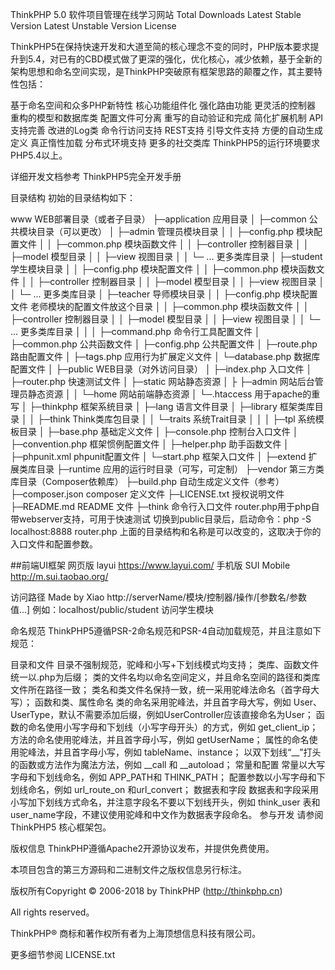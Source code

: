 ThinkPHP 5.0 软件项目管理在线学习网站
Total Downloads Latest Stable Version Latest Unstable Version License

ThinkPHP5在保持快速开发和大道至简的核心理念不变的同时，PHP版本要求提升到5.4，对已有的CBD模式做了更深的强化，优化核心，减少依赖，基于全新的架构思想和命名空间实现，是ThinkPHP突破原有框架思路的颠覆之作，其主要特性包括：

基于命名空间和众多PHP新特性
核心功能组件化
强化路由功能
更灵活的控制器
重构的模型和数据库类
配置文件可分离
重写的自动验证和完成
简化扩展机制
API支持完善
改进的Log类
命令行访问支持
REST支持
引导文件支持
方便的自动生成定义
真正惰性加载
分布式环境支持
更多的社交类库
ThinkPHP5的运行环境要求PHP5.4以上。

详细开发文档参考 ThinkPHP5完全开发手册

目录结构
初始的目录结构如下：

www  WEB部署目录（或者子目录）
├─application           应用目录
│  ├─common             公共模块目录（可以更改）
│  ├─admin              管理员模块目录
│  │  ├─config.php      模块配置文件
│  │  ├─common.php      模块函数文件
│  │  ├─controller      控制器目录
│  │  ├─model           模型目录
│  │  ├─view            视图目录
│  │  └─ ...            更多类库目录
│  ├─student            学生模块目录
│  │  ├─config.php      模块配置文件
│  │  ├─common.php      模块函数文件
│  │  ├─controller      控制器目录
│  │  ├─model           模型目录
│  │  ├─view            视图目录
│  │  └─ ...            更多类库目录
│  ├─teacher            导师模块目录
│  │  ├─config.php      模块配置文件  老师模块的配置文件放这个目录
│  │  ├─common.php      模块函数文件
│  │  ├─controller      控制器目录
│  │  ├─model           模型目录
│  │  ├─view            视图目录
│  │  └─ ...            更多类库目录
│  │
│  ├─command.php        命令行工具配置文件
│  ├─common.php         公共函数文件
│  ├─config.php         公共配置文件
│  ├─route.php          路由配置文件
│  ├─tags.php           应用行为扩展定义文件
│  └─database.php       数据库配置文件
│
├─public                WEB目录（对外访问目录）
│  ├─index.php          入口文件
│  ├─router.php         快速测试文件
│  ├─static             网站静态资源
│  ├   ├─admin          网站后台管理员静态资源
│  │   └─home           网站前端静态资源
│  └─.htaccess          用于apache的重写
│
├─thinkphp              框架系统目录
│  ├─lang               语言文件目录
│  ├─library            框架类库目录
│  │  ├─think           Think类库包目录
│  │  └─traits          系统Trait目录
│  │
│  ├─tpl                系统模板目录
│  ├─base.php           基础定义文件
│  ├─console.php        控制台入口文件
│  ├─convention.php     框架惯例配置文件
│  ├─helper.php         助手函数文件
│  ├─phpunit.xml        phpunit配置文件
│  └─start.php          框架入口文件
│
├─extend                扩展类库目录
├─runtime               应用的运行时目录（可写，可定制）
├─vendor                第三方类库目录（Composer依赖库）
├─build.php             自动生成定义文件（参考）
├─composer.json         composer 定义文件
├─LICENSE.txt           授权说明文件
├─README.md             README 文件
├─think                 命令行入口文件
router.php用于php自带webserver支持，可用于快速测试 切换到public目录后，启动命令：php -S localhost:8888 router.php 上面的目录结构和名称是可以改变的，这取决于你的入口文件和配置参数。

##前端UI框架 网页版 layui https://www.layui.com/ 手机版 SUI Mobile http://m.sui.taobao.org/

访问路径 Made by Xiao
http://serverName/模块/控制器/操作/[参数名/参数值...] 例如：localhost/public/student 访问学生模块

命名规范
ThinkPHP5遵循PSR-2命名规范和PSR-4自动加载规范，并且注意如下规范：

目录和文件
目录不强制规范，驼峰和小写+下划线模式均支持；
类库、函数文件统一以.php为后缀；
类的文件名均以命名空间定义，并且命名空间的路径和类库文件所在路径一致；
类名和类文件名保持一致，统一采用驼峰法命名（首字母大写）；
函数和类、属性命名
类的命名采用驼峰法，并且首字母大写，例如 User、UserType，默认不需要添加后缀，例如UserController应该直接命名为User；
函数的命名使用小写字母和下划线（小写字母开头）的方式，例如 get_client_ip；
方法的命名使用驼峰法，并且首字母小写，例如 getUserName；
属性的命名使用驼峰法，并且首字母小写，例如 tableName、instance；
以双下划线“__”打头的函数或方法作为魔法方法，例如 __call 和 __autoload；
常量和配置
常量以大写字母和下划线命名，例如 APP_PATH和 THINK_PATH；
配置参数以小写字母和下划线命名，例如 url_route_on 和url_convert；
数据表和字段
数据表和字段采用小写加下划线方式命名，并注意字段名不要以下划线开头，例如 think_user 表和 user_name字段，不建议使用驼峰和中文作为数据表字段命名。
参与开发
请参阅 ThinkPHP5 核心框架包。

版权信息
ThinkPHP遵循Apache2开源协议发布，并提供免费使用。

本项目包含的第三方源码和二进制文件之版权信息另行标注。

版权所有Copyright © 2006-2018 by ThinkPHP (http://thinkphp.cn)

All rights reserved。

ThinkPHP® 商标和著作权所有者为上海顶想信息科技有限公司。

更多细节参阅 LICENSE.txt
